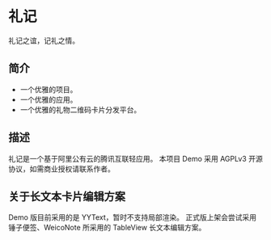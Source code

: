 # 礼记
礼记之谊，记礼之情。

## 简介
- 一个优雅的项目。
- 一个优雅的应用。
- 一个优雅的礼物二维码卡片分发平台。

## 描述
礼记是一个基于阿里公有云的腾讯互联轻应用。
本项目 Demo 采用 AGPLv3 开源协议，如需商业授权请联系作者。

## 关于长文本卡片编辑方案
Demo 版目前采用的是 YYText，暂时不支持局部渲染。
正式版上架会尝试采用锤子便签、WeicoNote 所采用的 TableView 长文本编辑方案。

